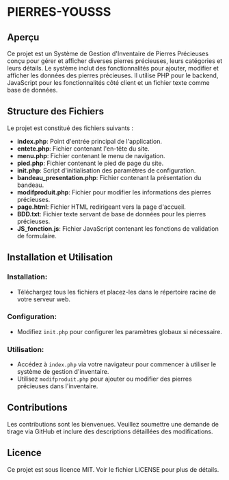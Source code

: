 # PIERRES-YOUSSS

## Aperçu
Ce projet est un Système de Gestion d'Inventaire de Pierres Précieuses conçu pour gérer et afficher diverses pierres précieuses, leurs catégories et leurs détails. Le système inclut des fonctionnalités pour ajouter, modifier et afficher les données des pierres précieuses. Il utilise PHP pour le backend, JavaScript pour les fonctionnalités côté client et un fichier texte comme base de données.

## Structure des Fichiers
Le projet est constitué des fichiers suivants :

- **index.php**: Point d'entrée principal de l'application.
- **entete.php**: Fichier contenant l'en-tête du site.
- **menu.php**: Fichier contenant le menu de navigation.
- **pied.php**: Fichier contenant le pied de page du site.
- **init.php**: Script d'initialisation des paramètres de configuration.
- **bandeau_presentation.php**: Fichier contenant la présentation du bandeau.
- **modifproduit.php**: Fichier pour modifier les informations des pierres précieuses.
- **page.html**: Fichier HTML redirigeant vers la page d'accueil.
- **BDD.txt**: Fichier texte servant de base de données pour les pierres précieuses.
- **JS_fonction.js**: Fichier JavaScript contenant les fonctions de validation de formulaire.

## Installation et Utilisation

### Installation:
- Téléchargez tous les fichiers et placez-les dans le répertoire racine de votre serveur web.

### Configuration:
- Modifiez `init.php` pour configurer les paramètres globaux si nécessaire.

### Utilisation:
- Accédez à `index.php` via votre navigateur pour commencer à utiliser le système de gestion d'inventaire.
- Utilisez `modifproduit.php` pour ajouter ou modifier des pierres précieuses dans l'inventaire.

## Contributions
Les contributions sont les bienvenues. Veuillez soumettre une demande de tirage via GitHub et inclure des descriptions détaillées des modifications.

## Licence
Ce projet est sous licence MIT. Voir le fichier LICENSE pour plus de détails.
